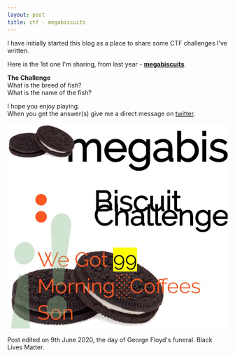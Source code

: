 ```yaml
---
layout: post
title: ctf - megabiscuits
---
```

I have initially started this blog as a place to share some CTF challenges I've written.

Here is the 1st one I'm sharing, from last year -  [**megabiscuits**](https://hiyaleejohnson.github.io/ctf/megabiscuits.html).

**The Challenge**  
What is the breed of fish?  
What is the name of the fish?

I hope you enjoy playing.  
When you get the answer(s) give me a direct message on [twitter](https://twitter.com/lj_actual).

![megabiscuits screenshot](/images/megabiscuits_screenshot_1.JPG)

Post edited on 9th June 2020, the day of George Floyd's funeral.
Black Lives Matter.

